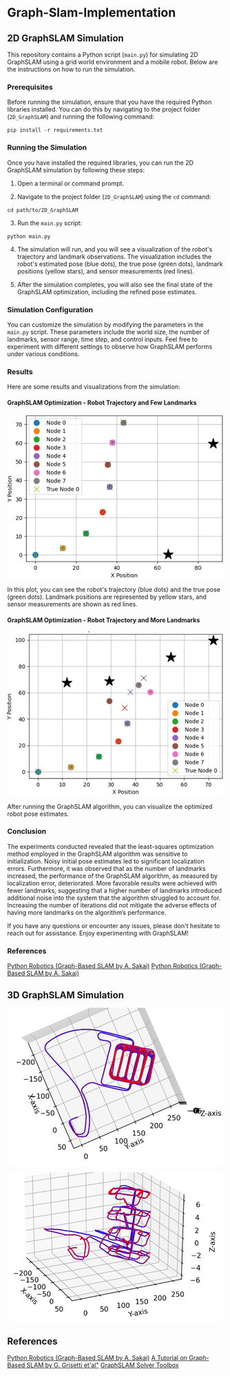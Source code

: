 # Graph-Slam-Implementation
## 2D GraphSLAM Simulation

This repository contains a Python script (`main.py`) for simulating 2D GraphSLAM using a grid world environment and a mobile robot. Below are the instructions on how to run the simulation.

### Prerequisites

Before running the simulation, ensure that you have the required Python libraries installed. You can do this by navigating to the project folder (`2D_GraphSLAM`) and running the following command:

```
pip install -r requirements.txt
```

### Running the Simulation

Once you have installed the required libraries, you can run the 2D GraphSLAM simulation by following these steps:

1. Open a terminal or command prompt.

2. Navigate to the project folder (`2D_GraphSLAM`) using the `cd` command:

```
cd path/to/2D_GraphSLAM
```

3. Run the `main.py` script:

```
python main.py
```

4. The simulation will run, and you will see a visualization of the robot's trajectory and landmark observations. The visualization includes the robot's estimated pose (blue dots), the true pose (green dots), landmark positions (yellow stars), and sensor measurements (red lines).

5. After the simulation completes, you will also see the final state of the GraphSLAM optimization, including the refined pose estimates.

### Simulation Configuration

You can customize the simulation by modifying the parameters in the `main.py` script. These parameters include the world size, the number of landmarks, sensor range, time step, and control inputs. Feel free to experiment with different settings to observe how GraphSLAM performs under various conditions.

### Results

Here are some results and visualizations from the simulation:

#### GraphSLAM Optimization - Robot Trajectory and Few Landmarks

![GraphSLAM Optimization Good](2D_GraphSLAM/images/nice_4.png)

In this plot, you can see the robot's trajectory (blue dots) and the true pose (green dots). Landmark positions are represented by yellow stars, and sensor measurements are shown as red lines.

#### GraphSLAM Optimization - Robot Trajectory and More Landmarks

![GraphSLAM Optimization Bad](2D_GraphSLAM/images/bad_initialization.png)

After running the GraphSLAM algorithm, you can visualize the optimized robot pose estimates.

### Conclusion

The experiments conducted revealed that the least-squares optimization method employed in the GraphSLAM algorithm was sensitive to initialization. Noisy initial pose estimates led to significant localization errors. Furthermore, it was observed that as the number of landmarks increased, the performance of the GraphSLAM algorithm, as measured by localization error, deteriorated. More favorable results were achieved with fewer landmarks, suggesting that a higher number of landmarks introduced additional noise into the system that the algorithm struggled to account for. Increasing the number of iterations did not mitigate the adverse effects of having more landmarks on the algorithm’s performance.

If you have any questions or encounter any issues, please don't hesitate to reach out for assistance. Enjoy experimenting with GraphSLAM!

### References

[Python Robotics (Graph-Based SLAM by A. Sakai)](https://atsushisakai.github.io/PythonRobotics/modules/slam/graph_slam/graph_slam.html#graph-slam-for-a-real-world-se-2-dataset "Python Robotics (Graph-Based SLAM by A. Sakai)")
[Python Robotics (Graph-Based SLAM by A. Sakai)](http://www2.informatik.uni-freiburg.de/~stachnis/pdf/grisetti10titsmag.pdf "PA Tutorial on Graph-Based SLAM by G. Grisetti et'al")

## 3D GraphSLAM Simulation
![GraphSLAM Optimization](3D_GraphSLAM/Re-immplementation.png)

![GraphSLAM Optimization](3D_GraphSLAM/Sideview.png)

## References

[Python Robotics (Graph-Based SLAM by A. Sakai)](https://atsushisakai.github.io/PythonRobotics/modules/slam/graph_slam/graph_slam.html#graph-slam-for-a-real-world-se-2-dataset "Python Robotics (Graph-Based SLAM by A. Sakai)")
[A Tutorial on Graph-Based SLAM by G. Grisetti et'al"](http://www2.informatik.uni-freiburg.de/~stachnis/pdf/grisetti10titsmag.pdf "A Tutorial on Graph-Based SLAM by G. Grisetti et'al")
[GraphSLAM Solver Toolbox](https://github.com/JeffLIrion/python-graphslam "GraphSLAM Solver Toolbox")